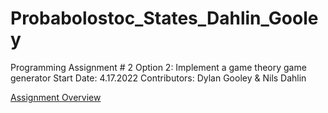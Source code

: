 # Probabolostoc_States_Dahlin_Gooley

Programming Assignment # 2
Option 2: Implement a game theory game generator
Start Date: 4.17.2022
Contributors: Dylan Gooley & Nils Dahlin

[Assignment Overview](https://link-url-here.org)
